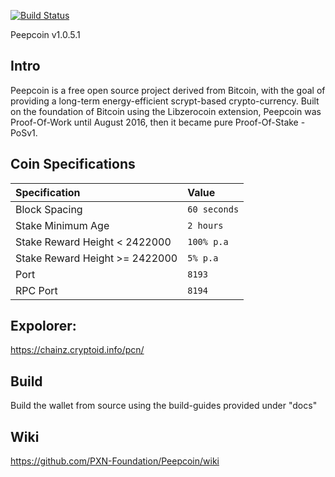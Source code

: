 [![Build Status](https://travis-ci.org/PXN-Foundation/Peepcoin.svg?branch=master)](https://travis-ci.org/PXN-Foundation/Peepcoin)

Peepcoin v1.0.5.1
## Intro

Peepcoin is a free open source project derived from Bitcoin, with the goal of providing a long-term energy-efficient scrypt-based crypto-currency. Built on the foundation of Bitcoin using the Libzerocoin extension, Peepcoin was Proof-Of-Work until August 2016, then it became pure Proof-Of-Stake - PoSv1. 

## Coin Specifications

| Specification | Value |
|:-----------|:-----------|
| Block Spacing | `60 seconds` |
| Stake Minimum Age | `2 hours` |
 | Stake Reward Height < 2422000 | `100% p.a` | 
 | Stake Reward Height >= 2422000 | `5% p.a` |
| Port | `8193` |
| RPC Port | `8194` |

## Expolorer:
https://chainz.cryptoid.info/pcn/

## Build
Build the wallet from source using the build-guides provided under "docs"


## Wiki
https://github.com/PXN-Foundation/Peepcoin/wiki
